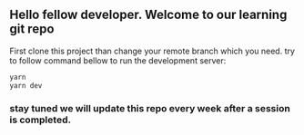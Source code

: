 ## Hello fellow developer. Welcome to our learning git repo

First clone this project than change your remote branch which you need.
try to follow command bellow to run the development server:

```bash
yarn
yarn dev
```

### stay tuned we will update this repo every week after a session is completed.
